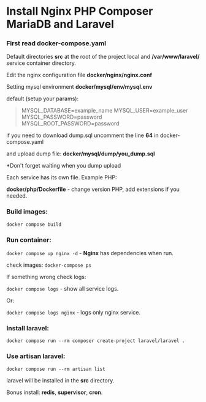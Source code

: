 # Install Nginx PHP Composer MariaDB and Laravel

### First read docker-compose.yaml

Default directories **src** at the root of the project local and **/var/www/laravel/** service container directory. 

Edit the nginx configuration file **docker/nginx/nginx.conf**

Setting mysql environment **docker/mysql/env/mysql.env**

default (setup your params):

>MYSQL_DATABASE=example_name
>MYSQL_USER=example_user
>MYSQL_PASSWORD=password
>MYSQL_ROOT_PASSWORD=password


if you need to download dump.sql uncomment the line **64** in docker-compose.yaml

and upload dump file: **docker/mysql/dump/you_dump.sql**

*Don't forget waiting when you dump upload

Each service has its own file. Example PHP:

**docker/php/Dockerfile** - change version PHP, add extensions if you needed. 

### Build images:

`docker compose build` 

### Run container:

`docker compose up nginx -d` - **Nginx** has dependencies when run.

check images: `docker-compose ps`

If something wrong check logs: 

`docker compose logs` - show all service logs.

Or: 

`docker compose logs nginx` - logs only nginx service.

### Install laravel:

`docker compose run --rm composer create-project laravel/laravel .` 

### Use artisan laravel:

`docker compose run --rm artisan list` 

laravel will be installed in the **src** directory.

Bonus install: **redis**, **supervisor**, **cron**.





